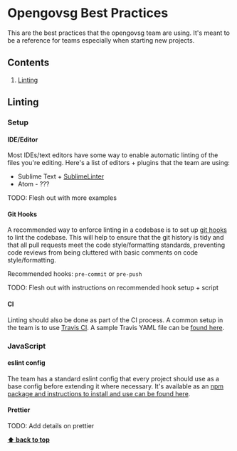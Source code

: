 # Opengovsg Best Practices

This are the best practices that the opengovsg team are using. It's meant to be a reference for teams especially when starting new projects.

## Contents

1. [Linting](#linting)

## Linting

### Setup

#### IDE/Editor

Most IDEs/text editors have some way to enable automatic linting of the files you're editing. Here's a list of editors + plugins that the team are using:

* Sublime Text + [SublimeLinter](https://github.com/SublimeLinter/SublimeLinter)
* Atom - ???

TODO: Flesh out with more examples

#### Git Hooks

A recommended way to enforce linting in a codebase is to set up [git hooks](https://git-scm.com/book/gr/v2/Customizing-Git-Git-Hooks) to lint the codebase. This will help to ensure that the git history is tidy and that all pull requests meet the code style/formatting standards, preventing code reviews from being cluttered with basic comments on code style/formatting.

Recommended hooks: `pre-commit` or `pre-push`

TODO: Flesh out with instructions on recommended hook setup + script

#### CI

Linting should also be done as part of the CI process. A common setup in the team is to use [Travis CI](https://docs.travis-ci.com/user/getting-started/). A sample Travis YAML file can be [found here](/linting/.travis.yml).

### JavaScript

#### eslint config

The team has a standard eslint config that every project should use as a base config before extending it where necessary. It's available as an [npm package and instructions to install and use can be found here](https://www.npmjs.com/package/@opengovsg/eslint-config-opengovsg).

#### Prettier

TODO: Add details on prettier

**[⬆ back to top](#contents)**